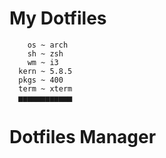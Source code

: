 # My Dotfiles

```
    os ~ arch
    sh ~ zsh
    wm ~ i3
  kern ~ 5.8.5
  pkgs ~ 400
  term ~ xterm
  ▅▅▅▅▅▅▅▅▅▅▅▅
```

# Dotfiles Manager

[Dotbot]: https://github.com/anishathalye/dotbot